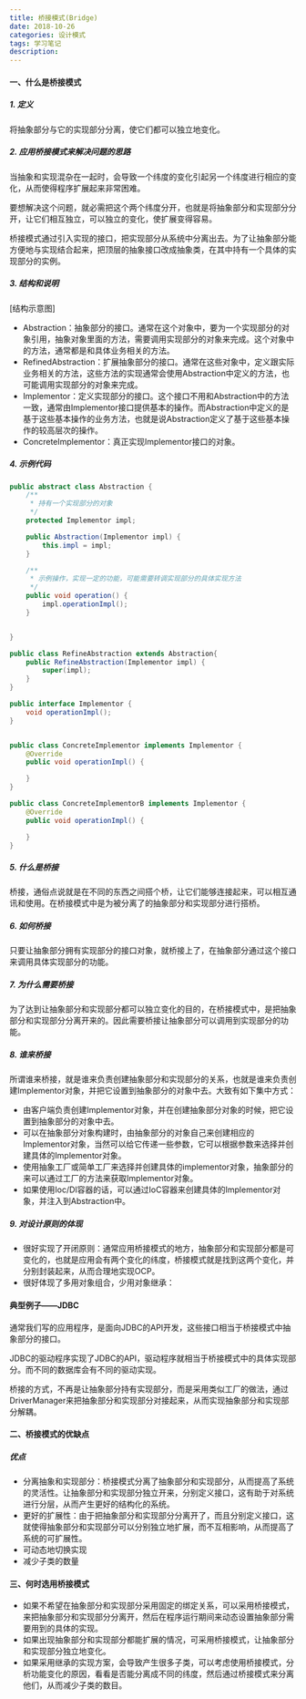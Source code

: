```yaml
---
title: 桥接模式(Bridge)
date: 2018-10-26
categories: 设计模式
tags: 学习笔记
description: 
---
```

#### 一、什么是桥接模式
##### 1. 定义
将抽象部分与它的实现部分分离，使它们都可以独立地变化。

##### 2. 应用桥接模式来解决问题的思路
当抽象和实现混杂在一起时，会导致一个纬度的变化引起另一个纬度进行相应的变化，从而使得程序扩展起来非常困难。

要想解决这个问题，就必需把这个两个纬度分开，也就是将抽象部分和实现部分分开，让它们相互独立，可以独立的变化，使扩展变得容易。

桥接模式通过引入实现的接口，把实现部分从系统中分离出去。为了让抽象部分能方便地与实现结合起来，把顶层的抽象接口改成抽象类，在其中持有一个具体的实现部分的实例。

##### 3. 结构和说明
[结构示意图]

- Abstraction：抽象部分的接口。通常在这个对象中，要为一个实现部分的对象引用，抽象对象里面的方法，需要调用实现部分的对象来完成。这个对象中的方法，通常都是和具体业务相关的方法。
- RefinedAbstraction：扩展抽象部分的接口。通常在这些对象中，定义跟实际业务相关的方法，这些方法的实现通常会使用Abstraction中定义的方法，也可能调用实现部分的对象来完成。
- Implementor：定义实现部分的接口。这个接口不用和Abstraction中的方法一致，通常由Implementor接口提供基本的操作。而Abstraction中定义的是基于这些基本操作的业务方法，也就是说Abstraction定义了基于这些基本操作的较高层次的操作。
- ConcreteImplementor：真正实现Implementor接口的对象。

##### 4. 示例代码
```java
public abstract class Abstraction {
    /**
     * 持有一个实现部分的对象
     */
    protected Implementor impl;

    public Abstraction(Implementor impl) {
        this.impl = impl;
    }

    /**
     * 示例操作，实现一定的功能，可能需要转调实现部分的具体实现方法
     */
    public void operation() {
        impl.operationImpl();
    }


}

public class RefineAbstraction extends Abstraction{
    public RefineAbstraction(Implementor impl) {
        super(impl);
    }
}

public interface Implementor {
    void operationImpl();
}


public class ConcreteImplementor implements Implementor {
    @Override
    public void operationImpl() {

    }
}

public class ConcreteImplementorB implements Implementor {
    @Override
    public void operationImpl() {

    }
}
```

##### 5. 什么是桥接
桥接，通俗点说就是在不同的东西之间搭个桥，让它们能够连接起来，可以相互通讯和使用。在桥接模式中是为被分离了的抽象部分和实现部分进行搭桥。

##### 6. 如何桥接
只要让抽象部分拥有实现部分的接口对象，就桥接上了，在抽象部分通过这个接口来调用具体实现部分的功能。

##### 7. 为什么需要桥接
为了达到让抽象部分和实现部分都可以独立变化的目的，在桥接模式中，是把抽象部分和实现部分分离开来的。因此需要桥接让抽象部分可以调用到实现部分的功能。

##### 8. 谁来桥接
所谓谁来桥接，就是谁来负责创建抽象部分和实现部分的关系，也就是谁来负责创建Implementor对象，并把它设置到抽象部分的对象中去。大致有如下集中方式：

- 由客户端负责创建Implementor对象，并在创建抽象部分对象的时候，把它设置到抽象部分的对象中去。
- 可以在抽象部分对象构建时，由抽象部分的对象自己来创建相应的Implementor对象，当然可以给它传递一些参数，它可以根据参数来选择并创建具体的Implementor对象。
- 使用抽象工厂或简单工厂来选择并创建具体的implementor对象，抽象部分的来可以通过工厂的方法来获取Implementor对象。
- 如果使用Ioc/DI容器的话，可以通过IoC容器来创建具体的Implementor对象，并注入到Abstraction中。


##### 9. 对设计原则的体现

- 很好实现了开闭原则：通常应用桥接模式的地方，抽象部分和实现部分都是可变化的，也就是应用会有两个变化的纬度，桥接模式就是找到这两个变化，并分别封装起来，从而合理地实现OCP。
- 很好体现了多用对象组合，少用对象继承：


#### 典型例子——JDBC
通常我们写的应用程序，是面向JDBC的API开发，这些接口相当于桥接模式中抽象部分的接口。

JDBC的驱动程序实现了JDBC的API，驱动程序就相当于桥接模式中的具体实现部分。而不同的数据库会有不同的驱动实现。

桥接的方式，不再是让抽象部分持有实现部分，而是采用类似工厂的做法，通过DriverManager来把抽象部分和实现部分对接起来，从而实现抽象部分和实现部分解耦。


#### 二、桥接模式的优缺点
##### 优点

- 分离抽象和实现部分：桥接模式分离了抽象部分和实现部分，从而提高了系统的灵活性。让抽象部分和实现部分独立开来，分别定义接口，这有助于对系统进行分层，从而产生更好的结构化的系统。
- 更好的扩展性：由于把抽象部分和实现部分分离开了，而且分别定义接口，这就使得抽象部分和实现部分可以分别独立地扩展，而不互相影响，从而提高了系统的可扩展性。
- 可动态地切换实现
- 减少子类的数量

#### 三、何时选用桥接模式

- 如果不希望在抽象部分和实现部分采用固定的绑定关系，可以采用桥接模式，来把抽象部分和实现部分分离开，然后在程序运行期间来动态设置抽象部分需要用到的具体的实现。
- 如果出现抽象部分和实现部分都能扩展的情况，可采用桥接模式，让抽象部分和实现部分独立地变化。
- 如果采用继承的实现方案，会导致产生很多子类，可以考虑使用桥接模式，分析功能变化的原因，看看是否能分离成不同的纬度，然后通过桥接模式来分离他们，从而减少子类的数目。
